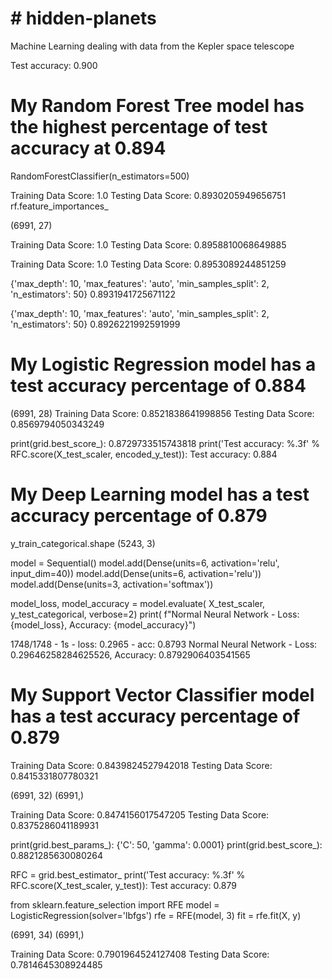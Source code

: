 # # hidden-planets
Machine Learning dealing with data from the Kepler space telescope

Test accuracy: 0.900

# My Random Forest Tree model has the highest percentage of test accuracy at 0.894

RandomForestClassifier(n_estimators=500)

Training Data Score: 1.0
Testing Data Score: 0.8930205949656751
 rf.feature_importances_
 
 (6991, 27)
 
Training Data Score: 1.0
Testing Data Score: 0.8958810068649885


Training Data Score: 1.0
Testing Data Score: 0.8953089244851259

{'max_depth': 10, 'max_features': 'auto', 'min_samples_split': 2, 'n_estimators': 50}
0.8931941725671122

{'max_depth': 10, 'max_features': 'auto', 'min_samples_split': 2, 'n_estimators': 50}
0.8926221992591999


# My Logistic Regression model has a test accuracy percentage of 0.884

(6991, 28)
Training Data Score: 0.8521838641998856
Testing Data Score: 0.8569794050343249


print(grid.best_score_): 0.8729733515743818
print('Test accuracy: %.3f' % RFC.score(X_test_scaler, encoded_y_test)): Test accuracy: 0.884


# My Deep Learning model has a test accuracy percentage of 0.879

y_train_categorical.shape (5243, 3)

model = Sequential()
model.add(Dense(units=6, activation='relu', input_dim=40))
model.add(Dense(units=6, activation='relu'))
model.add(Dense(units=3, activation='softmax'))

model_loss, model_accuracy = model.evaluate(
    X_test_scaler, y_test_categorical, verbose=2)
print(
    f"Normal Neural Network - Loss: {model_loss}, Accuracy: {model_accuracy}")

1748/1748 - 1s - loss: 0.2965 - acc: 0.8793
Normal Neural Network - Loss: 0.29646258284625526, Accuracy: 0.8792906403541565



# My Support Vector Classifier model has a test accuracy percentage of 0.879

Training Data Score: 0.8439824527942018
Testing Data Score: 0.8415331807780321


(6991, 32) (6991,)

Training Data Score: 0.8474156017547205
Testing Data Score: 0.8375286041189931

print(grid.best_params_):  {'C': 50, 'gamma': 0.0001}
print(grid.best_score_):    0.8821285630080264

RFC = grid.best_estimator_
print('Test accuracy: %.3f' % RFC.score(X_test_scaler, y_test)):  Test accuracy: 0.879

from sklearn.feature_selection import RFE
model = LogisticRegression(solver='lbfgs')
rfe = RFE(model, 3)
fit = rfe.fit(X, y)


(6991, 34) (6991,)

Training Data Score: 0.7901964524127408
Testing Data Score: 0.7814645308924485


